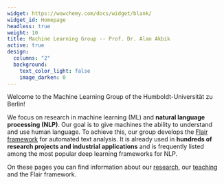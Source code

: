```yaml
---
widget: https://wowchemy.com/docs/widget/blank/
widget_id: Homepage
headless: true
weight: 10
title: Machine Learning Group -- Prof. Dr. Alan Akbik
active: true
design:
  columns: "2"
  background:
    text_color_light: false
    image_darken: 0
---
```

Welcome to the Machine Learning Group of the Humboldt-Universität zu Berlin! 

We focus on research in machine learning (ML) and **natural language processing (NLP)**. Our goal is to give machines the ability to understand and use human language. To achieve this, our group develops the [Flair framework](<>) for automated text analysis. It is already used in **hundreds of research projects and industrial applications** and is frequently listed among the most popular deep learning frameworks for NLP.

On these pages you can find information about our [research](publication), our [teaching](teaching) and the Flair framework.